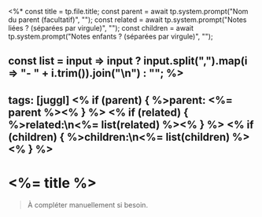 <%*
const title = tp.file.title;
const parent = await tp.system.prompt("Nom du parent (facultatif)", "");
const related = await tp.system.prompt("Notes liées ? (séparées par virgule)", "");
const children = await tp.system.prompt("Notes enfants ? (séparées par virgule)", "");

const list = input => input ? input.split(",").map(i => "- " + i.trim()).join("\n") : "";
%>
---
tags: [juggl]
<% if (parent) { %>parent: <%= parent %><% } %>
<% if (related) { %>related:\n<%= list(related) %><% } %>
<% if (children) { %>children:\n<%= list(children) %><% } %>
---

# <%= title %>

> À compléter manuellement si besoin.

